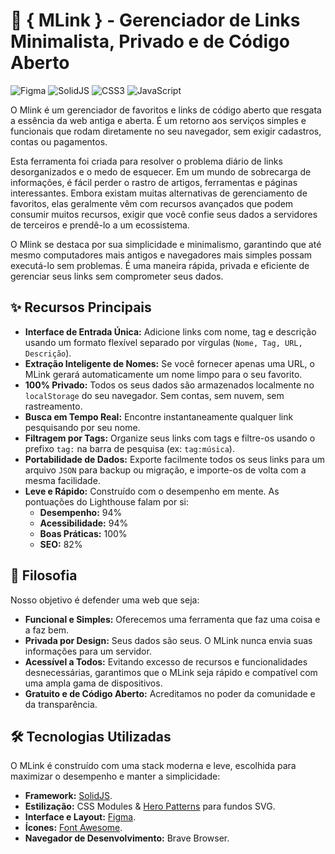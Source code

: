 # 🔗 { MLink } - Gerenciador de Links Minimalista, Privado e de Código Aberto

![Figma](https://img.shields.io/badge/figma-%23F24E1E.svg?style=for-the-badge&logo=figma&logoColor=white) ![SolidJS](https://img.shields.io/badge/SolidJS-2c4f7c?style=for-the-badge&logo=solid&logoColor=c8c9cb) ![CSS3](https://img.shields.io/badge/css3-%231572B6.svg?style=for-the-badge&logo=css3&logoColor=white) ![JavaScript](https://img.shields.io/badge/javascript-%23323330.svg?style=for-the-badge&logo=javascript&logoColor=%23F7DF1E)

O Mlink é um gerenciador de favoritos e links de código aberto que resgata a essência da web antiga e aberta. É um retorno aos serviços simples e funcionais que rodam diretamente no seu navegador, sem exigir cadastros, contas ou pagamentos.

Esta ferramenta foi criada para resolver o problema diário de links desorganizados e o medo de esquecer. Em um mundo de sobrecarga de informações, é fácil perder o rastro de artigos, ferramentas e páginas interessantes. Embora existam muitas alternativas de gerenciamento de favoritos, elas geralmente vêm com recursos avançados que podem consumir muitos recursos, exigir que você confie seus dados a servidores de terceiros e prendê-lo a um ecossistema.

O Mlink se destaca por sua simplicidade e minimalismo, garantindo que até mesmo computadores mais antigos e navegadores mais simples possam executá-lo sem problemas. É uma maneira rápida, privada e eficiente de gerenciar seus links sem comprometer seus dados.

## ✨ Recursos Principais

- **Interface de Entrada Única:** Adicione links com nome, tag e descrição usando um formato flexível separado por vírgulas (`Nome, Tag, URL, Descrição`).
- **Extração Inteligente de Nomes:** Se você fornecer apenas uma URL, o MLink gerará automaticamente um nome limpo para o seu favorito.
- **100% Privado:** Todos os seus dados são armazenados localmente no `localStorage` do seu navegador. Sem contas, sem nuvem, sem rastreamento.
- **Busca em Tempo Real:** Encontre instantaneamente qualquer link pesquisando por seu nome.
- **Filtragem por Tags:** Organize seus links com tags e filtre-os usando o prefixo `tag:` na barra de pesquisa (ex: `tag:música`).
- **Portabilidade de Dados:** Exporte facilmente todos os seus links para um arquivo `JSON` para backup ou migração, e importe-os de volta com a mesma facilidade.
- **Leve e Rápido:** Construído com o desempenho em mente. As pontuações do Lighthouse falam por si:
    - **Desempenho:** 94%
    - **Acessibilidade:** 94%
    - **Boas Práticas:** 100%
    - **SEO:** 82%

## 🚀 Filosofia

Nosso objetivo é defender uma web que seja:
- **Funcional e Simples:** Oferecemos uma ferramenta que faz uma coisa e a faz bem.
- **Privada por Design:** Seus dados são seus. O MLink nunca envia suas informações para um servidor.
- **Acessível a Todos:** Evitando excesso de recursos e funcionalidades desnecessárias, garantimos que o MLink seja rápido e compatível com uma ampla gama de dispositivos.
- **Gratuito e de Código Aberto:** Acreditamos no poder da comunidade e da transparência.

## 🛠️ Tecnologias Utilizadas

O MLink é construído com uma stack moderna e leve, escolhida para maximizar o desempenho e manter a simplicidade:

- **Framework:** [SolidJS](https://www.solidjs.com/).
- **Estilização:** CSS Modules & [Hero Patterns](https://heropatterns.com/) para fundos SVG.
- **Interface e Layout:** [Figma](https://www.figma.com).
- **Ícones:** [Font Awesome](https://fontawesome.com/).
- **Navegador de Desenvolvimento:** Brave Browser.
